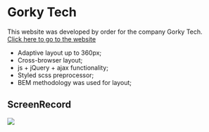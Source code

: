 # Gorky Tech
This website was developed by order for the company Gorky Tech.
<br/>
<a href="https://gorky.tech/">Click here to go to the website</a>
- Adaptive layout up to 360px;
- Cross-browser layout;
- js + jQuery + ajax functionality;
- Styled scss preprocessor;
- BEM methodology was used for layout;

## ScreenRecord
<img src='./assets/img/screensho.png'></img>
